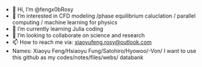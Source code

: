 - 👋 Hi, I’m @fengx0bRosy 
- 👀 I’m interested in CFD modeling /phase equilibrium caluclation / parallel computing / machine learning for physics
- 🌱 I’m currently learning Julia coding 
- 💞️ I’m looking to collaborate on science and research
- 📫 How to reach me via: xiaoyufeng.rosy@outlook.com
- Names: Xiaoyu Feng/Hsiaoyu Fung/Satohiro/Hyowoo/-Von/ 
I want to use this github as my codes/notes/files/webs/ databank

<!---
fengx0bRosy/fengx0bRosy is a ✨ special ✨ repository because its `README.md` (this file) appears on your GitHub profile.
You can click the Preview link to take a look at your changes.
--->

